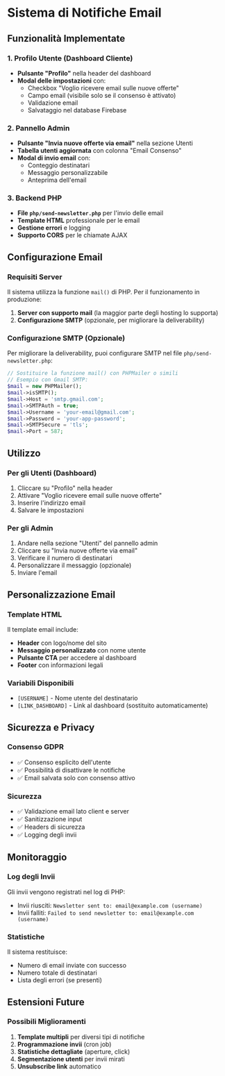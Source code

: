 # Sistema di Notifiche Email

## Funzionalità Implementate

### 1. Profilo Utente (Dashboard Cliente)
- **Pulsante "Profilo"** nella header del dashboard
- **Modal delle impostazioni** con:
  - Checkbox "Voglio ricevere email sulle nuove offerte"
  - Campo email (visibile solo se il consenso è attivato)
  - Validazione email
  - Salvataggio nel database Firebase

### 2. Pannello Admin
- **Pulsante "Invia nuove offerte via email"** nella sezione Utenti
- **Tabella utenti aggiornata** con colonna "Email Consenso"
- **Modal di invio email** con:
  - Conteggio destinatari
  - Messaggio personalizzabile
  - Anteprima dell'email

### 3. Backend PHP
- **File `php/send-newsletter.php`** per l'invio delle email
- **Template HTML** professionale per le email
- **Gestione errori** e logging
- **Supporto CORS** per le chiamate AJAX

## Configurazione Email

### Requisiti Server
Il sistema utilizza la funzione `mail()` di PHP. Per il funzionamento in produzione:

1. **Server con supporto mail** (la maggior parte degli hosting lo supporta)
2. **Configurazione SMTP** (opzionale, per migliorare la deliverability)

### Configurazione SMTP (Opzionale)
Per migliorare la deliverability, puoi configurare SMTP nel file `php/send-newsletter.php`:

```php
// Sostituire la funzione mail() con PHPMailer o simili
// Esempio con Gmail SMTP:
$mail = new PHPMailer();
$mail->isSMTP();
$mail->Host = 'smtp.gmail.com';
$mail->SMTPAuth = true;
$mail->Username = 'your-email@gmail.com';
$mail->Password = 'your-app-password';
$mail->SMTPSecure = 'tls';
$mail->Port = 587;
```

## Utilizzo

### Per gli Utenti (Dashboard)
1. Cliccare su "Profilo" nella header
2. Attivare "Voglio ricevere email sulle nuove offerte"
3. Inserire l'indirizzo email
4. Salvare le impostazioni

### Per gli Admin
1. Andare nella sezione "Utenti" del pannello admin
2. Cliccare su "Invia nuove offerte via email"
3. Verificare il numero di destinatari
4. Personalizzare il messaggio (opzionale)
5. Inviare l'email

## Personalizzazione Email

### Template HTML
Il template email include:
- **Header** con logo/nome del sito
- **Messaggio personalizzato** con nome utente
- **Pulsante CTA** per accedere al dashboard
- **Footer** con informazioni legali

### Variabili Disponibili
- `[USERNAME]` - Nome utente del destinatario
- `[LINK_DASHBOARD]` - Link al dashboard (sostituito automaticamente)

## Sicurezza e Privacy

### Consenso GDPR
- ✅ Consenso esplicito dell'utente
- ✅ Possibilità di disattivare le notifiche
- ✅ Email salvata solo con consenso attivo

### Sicurezza
- ✅ Validazione email lato client e server
- ✅ Sanitizzazione input
- ✅ Headers di sicurezza
- ✅ Logging degli invii

## Monitoraggio

### Log degli Invii
Gli invii vengono registrati nel log di PHP:
- Invii riusciti: `Newsletter sent to: email@example.com (username)`
- Invii falliti: `Failed to send newsletter to: email@example.com (username)`

### Statistiche
Il sistema restituisce:
- Numero di email inviate con successo
- Numero totale di destinatari
- Lista degli errori (se presenti)

## Estensioni Future

### Possibili Miglioramenti
1. **Template multipli** per diversi tipi di notifiche
2. **Programmazione invii** (cron job)
3. **Statistiche dettagliate** (aperture, click)
4. **Segmentazione utenti** per invii mirati
5. **Unsubscribe link** automatico